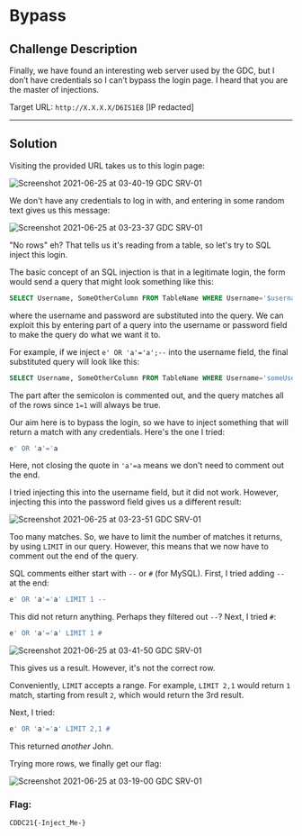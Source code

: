 # Bypass

## Challenge Description
Finally, we have found an interesting web server used by the GDC, but I don’t have credentials so I can’t bypass the login page. I heard that you are the master of injections.

Target URL: `http://X.X.X.X/D6IS1E8` [IP redacted]

---

## Solution
Visiting the provided URL takes us to this login page:

![Screenshot 2021-06-25 at 03-40-19 GDC SRV-01](https://user-images.githubusercontent.com/40383042/126445164-13e328f6-e238-4414-86d9-c4a4ecffc3d1.png)

We don't have any credentials to log in with, and entering in some random text gives us this message:

![Screenshot 2021-06-25 at 03-23-37 GDC SRV-01](https://user-images.githubusercontent.com/40383042/126445184-8bfb1f6f-2da3-4f7a-b649-4b4dfad29ecd.png)

"No rows" eh? That tells us it's reading from a table, so let's try to SQL inject this login.

The basic concept of an SQL injection is that in a legitimate login, the form would send a query that might look something like this:
```sql
SELECT Username, SomeOtherColumn FROM TableName WHERE Username='$username' AND Password='$password' ORDER BY Username;
```

where the username and password are substituted into the query. We can exploit this by entering part of a query into the username or password field to make the query do what we want it to.

For example, if we inject `e' OR 'a'='a';--` into the username field, the final substituted query will look like this:
```sql
SELECT Username, SomeOtherColumn FROM TableName WHERE Username='someUsername' AND Password='e' OR 'a'='a';--' ORDER BY Username;
```
The part after the semicolon is commented out, and the query matches all of the rows since `1=1` will always be true.

Our aim here is to bypass the login, so we have to inject something that will return a match with any credentials. Here's the one I tried:
```sql
e' OR 'a'='a
```

Here, not closing the quote in `'a'=a` means we don't need to comment out the end.

I tried injecting this into the username field, but it did not work. However, injecting this into the password field gives us a different result:

![Screenshot 2021-06-25 at 03-23-51 GDC SRV-01](https://user-images.githubusercontent.com/40383042/126445205-d3fd5674-ec0b-40dd-bc32-ab207befdf4e.png)

Too many matches. So, we have to limit the number of matches it returns, by using `LIMIT` in our query. However, this means that we now have to comment out the end of the query.

SQL comments either start with `--` or `#` (for MySQL). First, I tried adding `--` at the end:
```sql
e' OR 'a'='a' LIMIT 1 --
```

This did not return anything. Perhaps they filtered out `--`? Next, I tried `#`:
```sql
e' OR 'a'='a' LIMIT 1 #
```

![Screenshot 2021-06-25 at 03-41-50 GDC SRV-01](https://user-images.githubusercontent.com/40383042/126445223-14ec7cf3-8a16-4898-a7fb-4cbe1f4cef2a.png)

This gives us a result. However, it's not the correct row.

Conveniently, `LIMIT` accepts a range. For example, `LIMIT 2,1` would return `1` match, starting from result `2`, which would return the 3rd result.

Next, I tried:
```sql
e' OR 'a'='a' LIMIT 2,1 #
```

This returned *another* John.

Trying more rows, we finally get our flag:

![Screenshot 2021-06-25 at 03-19-00 GDC SRV-01](https://user-images.githubusercontent.com/40383042/126445247-422ffee2-2d76-4502-98e5-7b3834525b75.png)

### Flag:
```
CDDC21{-Inject_Me-}
```
